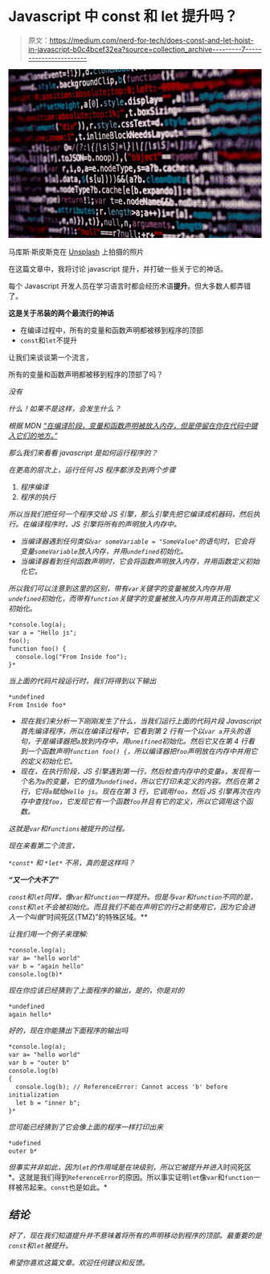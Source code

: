# Javascript 中 const 和 let 提升吗？

> 原文：<https://medium.com/nerd-for-tech/does-const-and-let-hoist-in-javascript-b0c4bcef32ea?source=collection_archive---------7----------------------->

![](img/2683c8a896017725793bbed6fcb863be.png)

马库斯·斯皮斯克在 [Unsplash](https://unsplash.com?utm_source=medium&utm_medium=referral) 上拍摄的照片

在这篇文章中，我将讨论 javascript 提升，并打破一些关于它的神话。

每个 Javascript 开发人员在学习语言时都会经历术语**提升**。但大多数人都弄错了。

**这是关于吊装的两个最流行的神话**

*   在编译过程中，所有的变量和函数声明都被移到程序的顶部
*   `const`和`let`不提升

让我们来谈谈第一个流言，

所有的变量和函数声明都被移到程序的顶部了吗？

*没有*

*什么！如果不是这样，会发生什么？*

*根据 MDN [“在*编译*阶段，变量和函数声明被放入内存，但是停留在你在代码中键入它们的地方。”](https://developer.mozilla.org/en-US/docs/Glossary/Hoisting#:~:text=Conceptually,code.)*

*那么我们来看看 javascript 是如何运行程序的？*

*在更高的层次上，运行任何 JS 程序都涉及到两个步骤*

1.  *程序编译*
2.  *程序的执行*

*所以当我们把任何一个程序交给 JS 引擎，那么引擎先把它编译成机器码，然后执行。在编译程序时，JS 引擎将所有的声明放入内存中。*

*   *当编译器遇到任何类似`var someVariable = "SomeValue"`的语句时，它会将变量`someVariable`放入内存，并用`undefined`初始化。*
*   *当编译器看到任何函数声明时，它会将函数声明放入内存，并用函数定义初始化它。*

*所以我们可以注意到这里的区别，带有`var`关键字的变量被放入内存并用`undefined`初始化，而带有`function`关键字的变量被放入内存并用真正的函数定义初始化。*

```
*console.log(a);
var a = "Hello js";
foo();
function foo() {
  console.log("From Inside foo");
}*
```

*当上面的代码片段运行时，我们将得到以下输出*

```
*undefined
From Inside foo*
```

*   *现在我们来分析一下刚刚发生了什么，当我们运行上面的代码片段 Javascript 首先编译程序，所以在编译过程中，它看到第 2 行有一个以`var a`开头的语句，于是编译器把`a`放到内存中，用`uneifined`初始化。然后它又在第 4 行看到一个函数声明`function foo() {`，所以编译器把`foo`声明放在内存中并用它的定义初始化它。*
*   *现在，在执行阶段，JS 引擎遇到第一行，然后检查内存中的变量`a`，发现有一个名为`a`的变量，它的值为`undefined`，所以它打印未定义的内容。然后在第 2 行，它将`a`赋给`Hello js`。现在在第 3 行，它调用`foo`，然后 JS 引擎再次在内存中查找`foo`，它发现它有一个函数`foo`并且有它的定义，所以它调用这个函数。*

*这就是`var`和`functions`被提升的过程。*

*现在来看第二个流言，*

*`*const*` *和* `*let*` *不吊，真的是这样吗？**

***“又一个大不了”***

*`const`和`let`同样，像`var`和`function`一样提升。但是与`var`和`function`不同的是，`const`和`let`不会被初始化。而且我们不能在声明它的行之前使用它，因为它会进入一个叫做*“时间死区(TMZ)”的特殊区域。**

*让我们用一个例子来理解:*

```
*console.log(a);
var a= "hello world"
var b = "again hello"
console.log(b)*
```

*现在你应该已经猜到了上面程序的输出，是的，你是对的*

```
*undefined
again hello*
```

*好的，现在你能猜出下面程序的输出吗*

```
*console.log(a);
var a= "hello world"
var b = "outer b"
console.log(b)
{
  console.log(b); // ReferenceError: Cannot access 'b' before initialization
  let b = "inner b";
}*
```

*您可能已经猜到了它会像上面的程序一样打印出来*

```
*udefined
outer b*
```

*但事实并非如此，因为`let`的作用域是在块级别，所以它被提升并进入*时间死区*。这就是我们得到`ReferenceError`的原因。所以事实证明`let`像`var`和`function`一样被吊起来。`const`也是如此。*

## *结论*

*好了，现在我们知道提升并不意味着将所有的声明移动到程序的顶部。最重要的是`const`和`let`被提升。*

*希望你喜欢这篇文章。欢迎任何建议和反馈。*